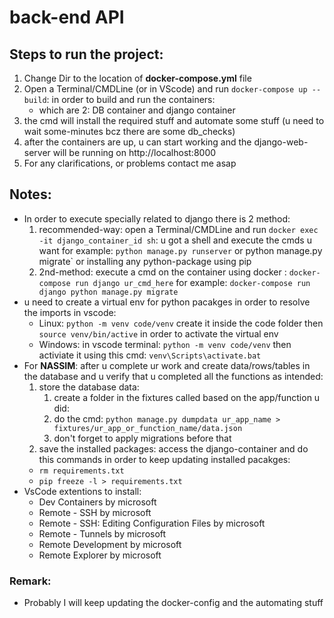 # back-end API


## Steps to run the project:
1. Change Dir to the location of **docker-compose.yml** file
2. Open a Terminal/CMDLine (or in VScode) and run `docker-compose up --build`: in order to build and run the containers:
   - which are 2: DB container and django container
3. the cmd will install the required stuff and automate some stuff (u need to wait some-minutes bcz there are some db_checks)
4. after the containers are up, u can start working and the django-web-server will be running on http://localhost:8000
5. For any clarifications, or problems contact me asap
## Notes:
- In order to execute specially related to django there is 2 method:
   1. recommended-way: open a Terminal/CMDLine and run `docker exec -it django_container_id sh`: u got a shell and execute the cmds u want for example: `python manage.py runserver` or python manage.py migrate` or installing any python-package using pip
   2. 2nd-method: execute a cmd on the container using docker  : `docker-compose run django ur_cmd_here` for example: `docker-compose run django python manage.py migrate`
- u need to create a virtual env for python pacakges in order to resolve the imports in vscode:
   - Linux: `python -m venv code/venv` create it inside the code folder then `source venv/bin/active` in order to activate the virtual env
   - Windows: in vscode terminal: `python -m venv code/venv` then activiate it using this cmd: `venv\Scripts\activate.bat`
- For **NASSIM**: after u complete ur work and create data/rows/tables in the database and u verify that u completed all the functions as intended:
   1. store the database data:
       1. create a folder in the fixtures called based on the app/function u did:
       2. do the cmd: `python manage.py dumpdata ur_app_name > fixtures/ur_app_or_function_name/data.json`
       3. don't forget to apply migrations before that
   2. save the installed packages: access the django-container and do this commands in order to keep updating installed pacakges:
     - `rm requirements.txt`
     - `pip freeze -l > requirements.txt`
- VsCode extentions to install:
   - Dev Containers by microsoft
   - Remote - SSH by microsoft
   - Remote - SSH: Editing Configuration Files by microsoft
   - Remote - Tunnels by microsoft
   - Remote Development by microsoft
   - Remote Explorer by microsoft

### Remark:
- Probably I will keep updating the docker-config and the automating stuff
